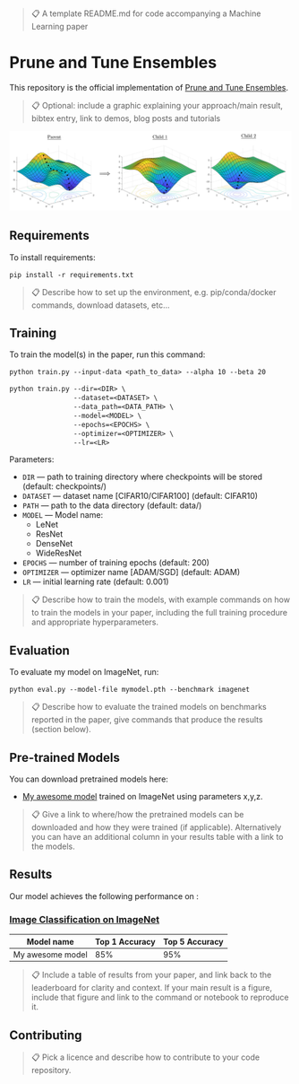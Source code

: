 > 📋 A template README.md for code accompanying a Machine Learning paper

# Prune and Tune Ensembles

This repository is the official implementation of [Prune and Tune Ensembles](#).

> 📋 Optional: include a graphic explaining your approach/main result, bibtex entry, link to demos, blog posts and tutorials

![Landscape Visual](./figures/landscape-visual.png)

## Requirements

To install requirements:

```setup
pip install -r requirements.txt
```

> 📋 Describe how to set up the environment, e.g. pip/conda/docker commands, download datasets, etc...

## Training

To train the model(s) in the paper, run this command:

```train
python train.py --input-data <path_to_data> --alpha 10 --beta 20
```

```train
python train.py --dir=<DIR> \
                --dataset=<DATASET> \
                --data_path=<DATA_PATH> \
                --model=<MODEL> \
                --epochs=<EPOCHS> \
                --optimizer=<OPTIMIZER> \
                --lr=<LR>
```

Parameters:

- `DIR` &mdash; path to training directory where checkpoints will be stored (default: checkpoints/)
- `DATASET` &mdash; dataset name [CIFAR10/CIFAR100] (default: CIFAR10)
- `PATH` &mdash; path to the data directory (default: data/)
- `MODEL` &mdash; Model name:
  - LeNet
  - ResNet
  - DenseNet
  - WideResNet
- `EPOCHS` &mdash; number of training epochs (default: 200)
- `OPTIMIZER` &mdash; optimizer name [ADAM/SGD] (default: ADAM)
- `LR` &mdash; initial learning rate (default: 0.001)

> 📋 Describe how to train the models, with example commands on how to train the models in your paper, including the full training procedure and appropriate hyperparameters.

## Evaluation

To evaluate my model on ImageNet, run:

```eval
python eval.py --model-file mymodel.pth --benchmark imagenet
```

> 📋 Describe how to evaluate the trained models on benchmarks reported in the paper, give commands that produce the results (section below).

## Pre-trained Models

You can download pretrained models here:

- [My awesome model](https://drive.google.com/mymodel.pth) trained on ImageNet using parameters x,y,z.

> 📋 Give a link to where/how the pretrained models can be downloaded and how they were trained (if applicable). Alternatively you can have an additional column in your results table with a link to the models.

## Results

Our model achieves the following performance on :

### [Image Classification on ImageNet](https://paperswithcode.com/sota/image-classification-on-imagenet)

| Model name       | Top 1 Accuracy | Top 5 Accuracy |
| ---------------- | -------------- | -------------- |
| My awesome model | 85%            | 95%            |

> 📋 Include a table of results from your paper, and link back to the leaderboard for clarity and context. If your main result is a figure, include that figure and link to the command or notebook to reproduce it.

## Contributing

> 📋 Pick a licence and describe how to contribute to your code repository.
